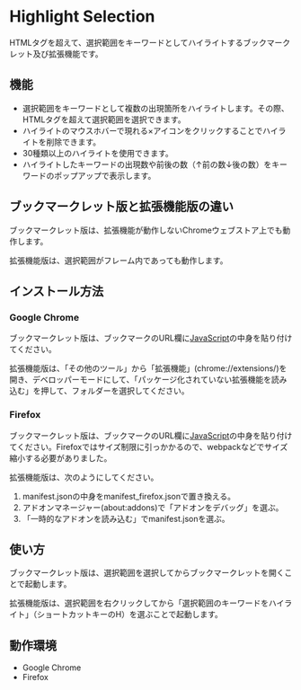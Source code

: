 # Highlight Selection

HTMLタグを超えて、選択範囲をキーワードとしてハイライトするブックマークレット及び拡張機能です。

## 機能

- 選択範囲をキーワードとして複数の出現箇所をハイライトします。その際、HTMLタグを超えて選択範囲を選択できます。
- ハイライトのマウスホバーで現れる×アイコンをクリックすることでハイライトを削除できます。
- 30種類以上のハイライトを使用できます。
- ハイライトしたキーワードの出現数や前後の数（↑前の数↓後の数）をキーワードのポップアップで表示します。

## ブックマークレット版と拡張機能版の違い

ブックマークレット版は、拡張機能が動作しないChromeウェブストア上でも動作します。

拡張機能版は、選択範囲がフレーム内であっても動作します。

## インストール方法
### Google Chrome
ブックマークレット版は、ブックマークのURL欄に[JavaScript](https://raw.githubusercontent.com/querykuma/HighlightSelection/main/highlight_selection_bookmark_min.js)の中身を貼り付けてください。

拡張機能版は、「その他のツール」から「拡張機能」(chrome://extensions/)を開き、デベロッパーモードにして、「パッケージ化されていない拡張機能を読み込む」を押して、フォルダーを選択してください。

### Firefox
ブックマークレット版は、ブックマークのURL欄に[JavaScript](https://raw.githubusercontent.com/querykuma/HighlightSelection/main/highlight_selection_bookmark_min.js)の中身を貼り付けてください。Firefoxではサイズ制限に引っかかるので、webpackなどでサイズ縮小する必要がありました。

拡張機能版は、次のようにしてください。

1. manifest.jsonの中身をmanifest_firefox.jsonで置き換える。
1. アドオンマネージャー(about:addons)で「アドオンをデバッグ」を選ぶ。
1. 「一時的なアドオンを読み込む」でmanifest.jsonを選ぶ。


## 使い方

ブックマークレット版は、選択範囲を選択してからブックマークレットを開くことで起動します。

拡張機能版は、選択範囲を右クリックしてから「選択範囲のキーワードをハイライト」（ショートカットキーのH）を選ぶことで起動します。

## 動作環境

- Google Chrome
- Firefox


